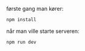 første gang man kører:
```bash
npm install
```
når man ville starte serveren:
```bash
npm run dev
```

